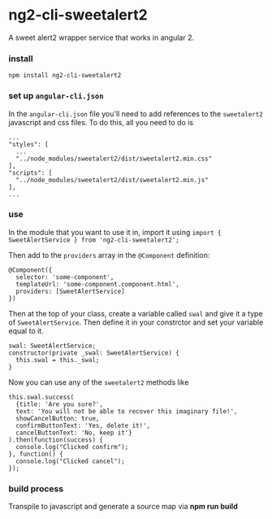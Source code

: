 # ng2-cli-sweetalert2

A sweet alert2 wrapper service that works in angular 2.

### install
```
npm install ng2-cli-sweetalert2
```

### set up `angular-cli.json`
In the `angular-cli.json` file you'll need to add references to the `sweetalert2` javascript and css files. To do this, all you need to do is

```
...
"styles": [
  ...
  "../node_modules/sweetalert2/dist/sweetalert2.min.css"
],
"scripts": [
  "../node_modules/sweetalert2/dist/sweetalert2.min.js"
],
...
```


### use
In the module that you want to use it in, import it using `import { SweetAlertService } from 'ng2-cli-sweetalert2';`

Then add to the `providers` array in the `@Component` definition:

```
@Component({
  selector: 'some-component',
  templateUrl: 'some-component.component.html',
  providers: [SweetAlertService]
})
```

Then at the top of your class, create a variable called `swal` and give it a type of `SweetAlertService`. Then define it in your constrctor and set your variable equal to it.

```
swal: SweetAlertService;
constructor(private _swal: SweetAlertService) {
  this.swal = this._swal;
}
```


Now you can use any of the `sweetalert2` methods like

```
this.swal.success(
  {title: 'Are you sure?',
  text: 'You will not be able to recover this imaginary file!',
  showCancelButton: true,
  confirmButtonText: 'Yes, delete it!',
  cancelButtonText: 'No, keep it'}
).then(function(success) {
  console.log("Clicked confirm");
}, function() {
  console.log("Clicked cancel");
});
```

### build process

Transpile to javascript and generate a source map via **npm run build**